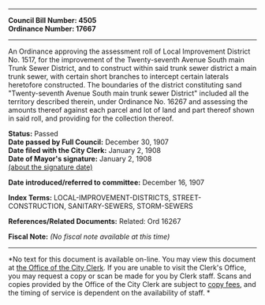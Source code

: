 * * * * *  
  
**Council Bill Number: [](#h0)[](#h2)4505**   
**Ordinance Number: 17667**  
  
* * * * *  
  
An Ordinance approving the assessment roll of Local Improvement District No. 1517, for the improvement of the Twenty-seventh Avenue South main Trunk Sewer District, and to construct within said trunk sewer district a main trunk sewer, with certain short branches to intercept certain laterals heretofore constructed. The boundaries of the district constituting sand "Twenty-seventh Avenue South main trunk sewer District" included all the territory described therein, under Ordinance No. 16267 and assessing the amounts thereof against each parcel and lot of land and part thereof shown in said roll, and providing for the collection thereof.  
  
**Status:** Passed   
**Date passed by Full Council:** December 30, 1907   
**Date filed with the City Clerk:** January 2, 1908   
**Date of Mayor's signature:** January 2, 1908   
[(about the signature date)](/~public/approvaldate.htm)   
  
  
**Date introduced/referred to committee:** December 16, 1907   
  
**Index Terms:** LOCAL-IMPROVEMENT-DISTRICTS, STREET-CONSTRUCTION, SANITARY-SEWERS, STORM-SEWERS  
  
**References/Related Documents:** Related: Ord 16267  
  
**Fiscal Note:** *(No fiscal note available at this time)*  
  
* * * * *  
  
*No text for this document is available on-line. You may view this document at [the Office of the City Clerk](http://www.seattle.gov/leg/clerk/contactUs.htm). If you are unable to visit the Clerk's Office, you may request a copy or scan be made for you by Clerk staff. Scans and copies provided by the Office of the City Clerk are subject to [copy fees](http://clerk.seattle.gov/~public/clerkfees.htm), and the timing of service is dependent on the availability of staff. *  
  
  

